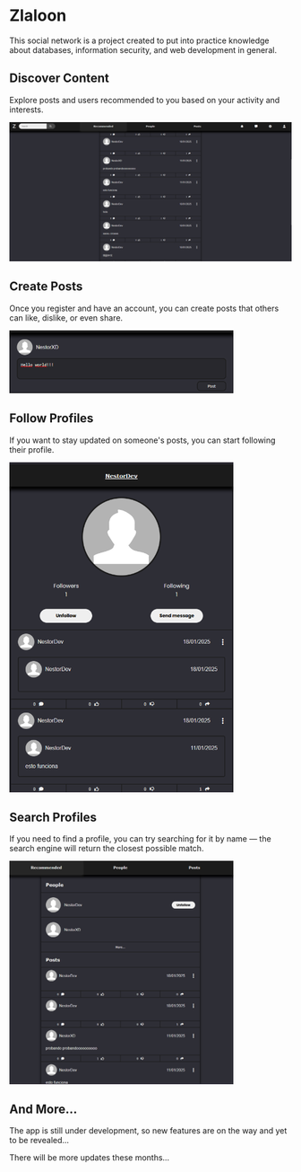 # Zlaloon

This social network is a project created to put into practice knowledge about databases, information security, and web development in general.

## Discover Content
Explore posts and users recommended to you based on your activity and interests.

![Discover Content](screenshots/discover-content.png)

## Create Posts
Once you register and have an account, you can create posts that others can like, dislike, or even share.

<img src="screenshots/create-posts.png" alt="Create Posts" width="400"/>

## Follow Profiles
If you want to stay updated on someone's posts, you can start following their profile.

<img src="screenshots/follow-profiles.png" alt="Follow Profiles" width="400"/>

## Search Profiles
If you need to find a profile, you can try searching for it by name — the search engine will return the closest possible match.

<img src="screenshots/search-profiles.png" alt="Search Profiles" width="400"/>


## And More...
The app is still under development, so new features are on the way and yet to be revealed...

There will be more updates these months...
